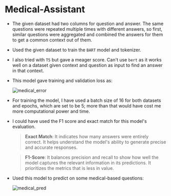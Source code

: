 # Medical-Assistant

* The given dataset had two columns for question and answer. The same questions were repeated multiple times with different answers, so first, similar questions were aggregated and combined the answers for them to get a common context out of them.
* Used the given dataset to train the `BART` model and tokenizer.
* I also tried with `T5` but gave a meager score. Can't use `bert` as it works well on a dataset given context and question as input to find an answer in that context.
* This model gave training and validation loss as:
  
  ![medical_error](https://github.com/garvit088/Medical-Assistant/assets/97309123/760b52c8-a874-4234-8b8f-79fbaa2eb868)

* For training the model, I have used a batch size of 16 for both datasets and epochs, which are set to be 5; more than that would have cost me more computational power and time.
* I could have used the F1 score and exact match for this model's evaluation.
  
  > **Exact Match**: It indicates how many answers were entirely correct. It helps understand the model's ability to generate precise and accurate responses.
  
  > **F1-Score**: It balances precision and recall to show how well the model captures the relevant information in its predictions. It prioritizes the metrics that is less in value.
* Used this model to predict on some medical-based questions:
  
  ![medical_pred](https://github.com/garvit088/Medical-Assistant/assets/97309123/e3390abd-e6eb-4592-a0dd-30c2d51cef30)

